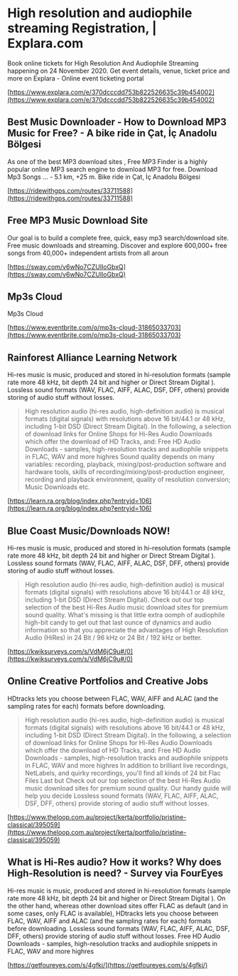 # High resolution and audiophile streaming Registration,  | Explara.com

Book online tickets for High Resolution And Audiophile Streaming happening on 24 November 2020. Get event details, venue, ticket price and more on Explara - Online event ticketing portal

[https://www.explara.com/e/370dcccdd753b822526635c39b454002](https://www.explara.com/e/370dcccdd753b822526635c39b454002)

## Best Music Downloader - How to Download MP3 Music for Free? - A bike ride in Çat, İç Anadolu Bölgesi


As one of the best MP3 download sites , Free MP3 Finder is a highly popular online MP3 search engine to download MP3 for free. Download Mp3 Songs ... - 5.1 km, +25 m. Bike ride in Çat, İç Anadolu Bölgesi

[https://ridewithgps.com/routes/33711588](https://ridewithgps.com/routes/33711588)

## Free MP3 Music Download Site

Our goal is to build a complete free, quick, easy mp3 search/download site. Free music downloads and streaming. Discover and explore 600,000+ free songs from 40,000+ independent artists from all aroun

[https://sway.com/v6wNo7CZUlIoGbxQ](https://sway.com/v6wNo7CZUlIoGbxQ)

## Mp3s Cloud

Mp3s Cloud

[https://www.eventbrite.com/o/mp3s-cloud-31865033703](https://www.eventbrite.com/o/mp3s-cloud-31865033703)

## Rainforest Alliance Learning Network

Hi-res music is music, produced and stored in hi-resolution formats (sample rate more 48 kHz, bit depth 24 bit and higher or Direct Stream Digital ).
Lossless sound formats (WAV, FLAC, AIFF, ALAC, DSF, DFF, others) provide storing of audio stuff without losses.
> High resolution audio (hi-res audio, high-definition audio) is musical formats (digital signals) with resolutions above 16 bit/44.1 or 48 kHz, including 1-bit DSD (Direct Stream Digital).
In the following, a selection of download links for Online Shops for Hi-Res Audio Downloads which offer the download of HD Tracks, and: Free HD Audio Downloads - samples, high-resolution tracks and audiophile snippets in FLAC, WAV and more highres
Sound quality depends on many variables: recording, playback, mixing/post-production software and hardware tools, skills of recording/mixing/post-production engineer, recording and playback environment, quality of resolution conversion;  Music Downloads  etc.

[https://learn.ra.org/blog/index.php?entryid=106](https://learn.ra.org/blog/index.php?entryid=106)

## Blue Coast Music/Downloads NOW!

Hi-res music is music, produced and stored in hi-resolution formats (sample rate more 48 kHz, bit depth 24 bit and higher or Direct Stream Digital ).
Lossless sound formats (WAV, FLAC, AIFF, ALAC, DSF, DFF, others) provide storing of audio stuff without losses.
> High resolution audio (hi-res audio, high-definition audio) is musical formats (digital signals) with resolutions above 16 bit/44.1 or 48 kHz, including 1-bit DSD (Direct Stream Digital).
Check out our top selection of the best Hi-Res Audio music download sites for premium sound quality.
What's missing is that little extra oomph of audiophile high-bit candy to get out that last ounce of dynamics and audio information so that you appreciate the advantages of High Resolution Audio (HiRes) in 24 Bit / 96 kHz or 24 Bit / 192 kHz or better.

[https://kwiksurveys.com/s/VdM6jC9u#/0](https://kwiksurveys.com/s/VdM6jC9u#/0)

## Online Creative Portfolios and Creative Jobs

HDtracks lets you choose between FLAC, WAV, AIFF and ALAC (and the sampling rates for each) formats before downloading.
> High resolution audio (hi-res audio, high-definition audio) is musical formats (digital signals) with resolutions above 16 bit/44.1 or 48 kHz, including 1-bit DSD (Direct Stream Digital).
In the following, a selection of download links for Online Shops for Hi-Res Audio Downloads which offer the download of HD Tracks, and: Free HD Audio Downloads - samples, high-resolution tracks and audiophile snippets in FLAC, WAV and more highres
In addition to brilliant live recordings, NetLabels, and quirky recordings, you'll find all kinds of 24 bit Flac Files Last but Check out our top selection of the best Hi-Res Audio music download sites for premium sound quality.
Our handy guide will help you decide Lossless sound formats (WAV, FLAC, AIFF, ALAC, DSF, DFF, others) provide storing of audio stuff without losses.

[https://www.theloop.com.au/project/kerta/portfolio/pristine-classical/395059](https://www.theloop.com.au/project/kerta/portfolio/pristine-classical/395059)

## What is Hi-Res audio? How it works? Why does High-Resolution is need? - Survey via FourEyes

Hi-res music is music, produced and stored in hi-resolution formats (sample rate more 48 kHz, bit depth 24 bit and higher or Direct Stream Digital ).
On the other hand, whereas other download sites offer FLAC as default (and in some cases, only FLAC is available), HDtracks lets you choose between FLAC, WAV, AIFF and ALAC (and the sampling rates for each) formats before downloading.
Lossless sound formats (WAV, FLAC, AIFF, ALAC, DSF, DFF, others) provide storing of audio stuff without losses.
Free HD Audio Downloads - samples, high-resolution tracks and audiophile snippets in FLAC, WAV and more highres

[https://getfoureyes.com/s/4gfkj/](https://getfoureyes.com/s/4gfkj/)

